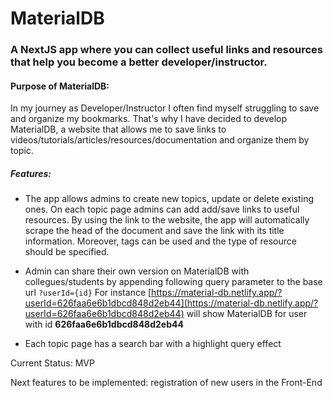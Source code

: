 # MaterialDB 
### A NextJS app where you can collect useful links and resources that help you become a better developer/instructor.

#### Purpose of MaterialDB:
In my journey as Developer/Instructor I often find myself struggling to save and organize my bookmarks. That's why I have decided to develop MaterialDB, a website that allows me to save links to videos/tutorials/articles/resources/documentation and organize them by topic. 

##### Features:
- The app allows admins to create new topics, update or delete existing ones. On each topic page admins can add add/save links to useful resources. By using the link to the website, the app will automatically scrape the head of the document and save the link with its title information. Moreover, tags can be used and the type of resource should be specified.
 
- Admin can share their own version on MaterialDB with collegues/students by appending following query parameter to the base url ```?userId={id}```
For instance [https://material-db.netlify.app/?userId=626faa6e6b1dbcd848d2eb44](https://material-db.netlify.app/?userId=626faa6e6b1dbcd848d2eb44) will show MaterialDB for user with id **626faa6e6b1dbcd848d2eb44**

- Each topic page has a search bar with a highlight query effect

Current Status: MVP

Next features to be implemented: registration of new users in the Front-End

